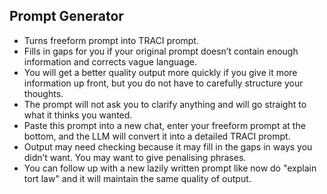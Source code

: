 ## Prompt Generator

* Turns freeform prompt into TRACI prompt.
* Fills in gaps for you if your original prompt doesn’t contain enough information and corrects vague language.
* You will get a better quality output more quickly if you give it more information up front, but you do not have to carefully structure your thoughts.
* The prompt will not ask you to clarify anything and will go straight to what it thinks you wanted.
* Paste this prompt into a new chat, enter your freeform prompt at the bottom, and the LLM will convert it into a detailed TRACI prompt.
* Output may need checking because it may fill in the gaps in ways you didn’t want. You may want to give penalising phrases.
* You can follow up with a new lazily written prompt like now do "explain tort law" and it will maintain the same quality of output.
